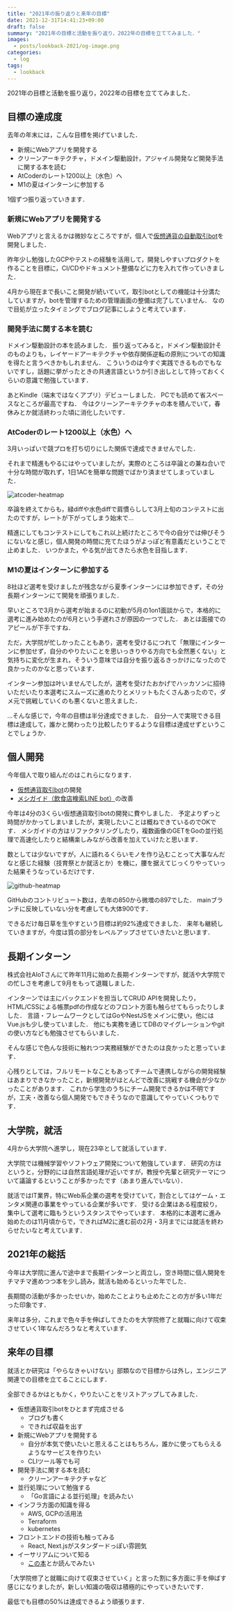 ```yaml
---
title: "2021年の振り返りと来年の目標"
date: 2021-12-31T14:41:23+09:00
draft: false
summary: "2021年の目標と活動を振り返り，2022年の目標を立ててみました．"
images:
  - posts/lookback-2021/og-image.png
categories:
  - log
tags:
  - lookback
---
```


2021年の目標と活動を振り返り，2022年の目標を立ててみました．

## 目標の達成度

去年の年末には，こんな目標を掲げていました．

- 新規にWebアプリを開発する
- クリーンアーキテクチャ，ドメイン駆動設計，アジャイル開発など開発手法に関する本を読む
- AtCoderのレート1200以上（水色）へ
- M1の夏はインターンに参加する

1個ずつ振り返っていきます．

### 新規にWebアプリを開発する

Webアプリと言えるかは微妙なところですが，個人で[仮想通貨の自動取引bot](https://github.com/Fukkatsuso/cryptocurrency-trading-bot)を開発しました．

昨年少し勉強したGCPやテストの経験を活用して，開発しやすいプロダクトを作ることを目標に，CI/CDやドキュメント整備などに力を入れて作っていきました．

4月から現在まで長いこと開発が続いていて，取引botとしての機能は十分満たしていますが，botを管理するための管理画面の整備は完了していません．
なので目処が立ったタイミングでブログ記事にしようと考えています．

### 開発手法に関する本を読む

ドメイン駆動設計の本を読みました．
振り返ってみると，ドメイン駆動設計そのものよりも，レイヤードアーキテクチャや依存関係逆転の原則についての知識を得たと言うべきかもしれません．
こういうのは今すぐ実践できるものでもないですし，話題に挙がったときの共通言語というか引き出しとして持っておくくらいの意識で勉強しています．

あとKindle（端末ではなくアプリ）デビューしました．
PCでも読めて省スペースなところが最高ですね．
今はクリーンアーキテクチャの本を積んでいて，春休みとか就活終わった頃に消化したいです．

### AtCoderのレート1200以上（水色）へ

3月いっぱいで競プロを打ち切りにした関係で達成できませんでした．

それまで精進もやるにはやっていましたが，実際のところは卒論との兼ね合いで十分な時間が取れず，1日1ACを簡単な問題でばかり済ませてしまっていました．

![atcoder-heatmap](atcoder-heatmap.png)

卒論を終えてからも，緑diffや水色diffで肩慣らしして3月上旬のコンテストに出たのですが，レートが下がってしまう始末で...

精進にしてもコンテストにしてもこれ以上続けたところで今の自分では伸びそうにないなと感じ，個人開発の時間に充てたほうがよっぽど有意義だということで止めました．
いつかまた，やる気が出てきたら水色を目指します．

### M1の夏はインターンに参加する

8社ほど選考を受けましたが残念ながら夏季インターンには参加できず，その分長期インターンにて開発を頑張りました．

早いところで3月から選考が始まるのに初動が5月の1on1面談からで，本格的に選考に進み始めたのが6月という手遅れさが原因の一つでした．
あとは面接でのアピールが下手ですね．

ただ，大学院が忙しかったこともあり，選考を受けるにつれて「無理にインターンに参加せず，自分のやりたいことを思いっきりやる方向でも全然悪くない」と気持ちに変化が生まれ，そういう意味では自分を振り返るきっかけになったので良かったのかなと思っています．

インターン参加は叶いませんでしたが，選考を受けたおかげでハッカソンに招待いただいたり本選考にスムーズに進めたりとメリットもたくさんあったので，ダメ元で挑戦していくのも悪くないと思えました．

...そんな感じで，今年の目標は半分達成できました．
自分一人で実現できる目標は達成して，誰かと関わったり比較したりするような目標は達成せずということでしょうか．

## 個人開発

今年個人で取り組んだのはこれらになります．

- [仮想通貨取引bot](https://github.com/Fukkatsuso/cryptocurrency-trading-bot)の開発
- [メシガイド（飲食店検索LINE bot）](https://github.com/Fukkatsuso/linebot-restaurant-go)の改善

今年は4分の3くらい仮想通貨取引botの開発に費やしました．
予定よりずっと時間がかかってしまいましたが，実現したいことは概ねできているのでOKです．
メシガイドの方はリファクタリングしたり，複数画像のGETをGoの並行処理で高速化したりと結構楽しみながら改善を加えていけたと思います．

数としては少ないですが，人に語れるくらいモノを作り込むことって大事なんだなと感じた経験（技育祭とか就活とか）を機に，腰を据えてじっくりやっていった結果そうなっているだけです．

![github-heatmap](github-heatmap.png)

GitHubのコントリビュート数は，去年の850から微増の897でした．
mainブランチに反映していない分を考慮しても大体900です．

できるだけ毎日草を生やすという目標は約92%達成できました．
来年も継続していきますが，今度は質の部分をレベルアップさせていきたいと思います．

## 長期インターン

株式会社AIoTさんにて昨年11月に始めた長期インターンですが，就活や大学院での忙しさを考慮して9月をもって退職しました．

インターンでは主にバックエンドを担当してCRUD APIを開発したり，HTML/CSSによる帳票pdfの作成などのフロント方面も触らせてもらったりしました．
言語・フレームワークとしてはGoやNestJSをメインに使い，他にはVue.jsも少し使っていました．
他にも実務を通じてDBのマイグレーションやgitの使い方なども勉強させてもらいました．

そんな感じで色んな技術に触れつつ実務経験ができたのは良かったと思っています．

心残りとしては，フルリモートなこともあってチームで連携しながらの開発経験はあまりできなかったこと，新規開発がほとんどで改善に挑戦する機会が少なかったことがあります．
これから学生のうちにチーム開発できるかは不明ですが，工夫・改善なら個人開発でもできそうなので意識してやっていくつもりです．

## 大学院，就活

4月から大学院へ進学し，現在23卒として就活しています．

大学院では機械学習やソフトウェア開発について勉強しています．
研究の方はというと，分野的には自然言語処理が近いですが，教授や先輩と研究テーマについて議論するということが多かったです（あまり進んでいない）．

就活ではIT業界，特にWeb系企業の選考を受けていて，割合としてはゲーム・エンタメ関連の事業をやっている企業が多いです．
受ける企業はある程度絞り，集中して選考に臨もうというスタンスでやっています．
本格的に本選考に進み始めたのは11月頃からで，できればM2に進む前の2月・3月までには就活を終わらせたいなと考えています．

## 2021年の総括

今年は大学院に進んで途中まで長期インターンと両立し，空き時間に個人開発をチマチマ進めつつ本を少し読み，就活も始めるといった年でした．

長期間の活動が多かったせいか，始めたことよりも止めたことの方が多い1年だった印象です．

来年は多分，これまで色々手を伸ばしてきたのを大学院修了と就職に向けて収束させていく1年なんだろうなと考えています．

## 来年の目標

就活とか研究は「やらなきゃいけない」部類なので目標からは外し，エンジニア関連での目標を立てることにします．

全部できるかはともかく，やりたいことをリストアップしてみました．

- 仮想通貨取引botをひとまず完成させる
  - ブログも書く
  - できれば収益を出す
- 新規にWebアプリを開発する
  - 自分が本気で使いたいと思えることはもちろん，誰かに使ってもらえるようなサービスを作りたい
  - CLIツール等でも可
- 開発手法に関する本を読む
  - クリーンアーキテクチャなど
- 並行処理について勉強する
  - 「Go言語による並行処理」を読みたい
- インフラ方面の知識を得る
  - AWS, GCPの活用法
  - Terraform
  - kubernetes
- フロントエンドの技術も触ってみる
  - React, Next.jsがスタンダードっぽい雰囲気
- イーサリアムについて知る
  - [この本](https://www.amazon.co.jp/dp/4873118964)とか読んでみたい

「大学院修了と就職に向けて収束させていく」と言った割に多方面に手を伸ばす感じになりましたが，新しい知識の吸収は積極的にやっていきたいです．

最低でも目標の50%は達成できるよう頑張ります．
